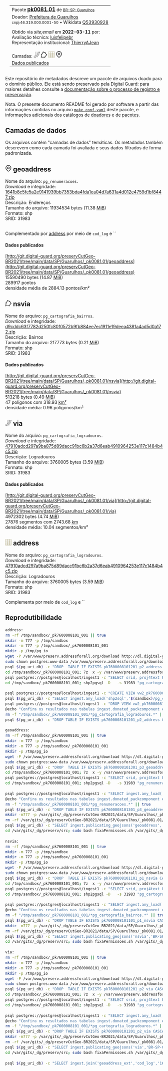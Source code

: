 <aside>
<table align="right" style="padding: 1em">
<tr><td>Pacote <a target="_git" title="link canônico para o git deste pacote" href="http://git.digital-guard.org/preserv-BR/blob/main/data/SP/Guarulhos/_pk0081.01"><big><b>pk0081.01</b></big></a> de <small><a target="_osmcodes" title="Jurisdição" href="https://osm.codes/BR-SP-Guarulhos">BR-SP-Guarulhos</a></small>
</td></tr>
<tr><td>
Doador: <a rel="external" target="_doador" href="https://www.guarulhos.sp.gov.br/">Prefeitura de Guarulhos</a><br/>
<small>cnpj:46.319.000.0001-50</small> • Wikidata <a rel="external" target="_doador" title="link descritor Wikidata do doador" href="https://www.wikidata.org/wiki/Q53930928">Q53930928</a></small><br/>

Obtido via <i>site;email</i> em <b>2022-03-11</b> por:<br/>
 Avaliação técnica: <a rel="external" target="_gitPerson" title="usuário Git" href="https://github.com/luisfelipebr">luisfelipebr</a><br/>
 Representação institucional: <a rel="external" target="_gitPerson" title="usuário Git" href="https://github.com/ThierryAJean">ThierryAJean</a><br/>
</td></tr>
<tr><td>Camadas: <a title="via" href="#-via"><img src="https://raw.githubusercontent.com/digital-guard/preserv/main/docs/assets/layerIcon-via.png" alt="via" width="20"/></a> <a title="nsvia" href="#-nsvia"><img src="https://raw.githubusercontent.com/digital-guard/preserv/main/docs/assets/layerIcon-nsvia.png" alt="nsvia" width="20"/></a> <a title="address" href="#-address"><img src="https://raw.githubusercontent.com/digital-guard/preserv/main/docs/assets/layerIcon-address.png" alt="address" width="20"/></a> <a title="geoaddress" href="#-geoaddress"><img src="https://raw.githubusercontent.com/digital-guard/preserv/main/docs/assets/layerIcon-geoaddress.png" alt="geoaddress" width="20"/></a> </td></tr>
<tr><td><a href="http://git.digital-guard.org/preservCutGeo-BR2021/tree/main/data/SP/Guarulhos/_pk0081.01">Dados publicados</a></td></tr>
</table>
</aside>

<section>

Este repositório de metadados descreve um pacote de arquivos doado para o domínio público. Ele está sendo preservado pela Digital Guard: para maiores detalhes consulte a [documentação sobre o processo de registro e preservação](https://git.digital-guard.org/preserv/tree/main/docs).

Nota. O presente documento README foi gerado por software a partir das informações contidas no arquivo [`make_conf.yaml`](make_conf.yaml) deste pacote, e informações adicionais dos catálogos de [doadores](https://git.digital-guard.org/preserv-BR/blob/main/data/donor.csv) e de [pacotes](https://git.digital-guard.org/preserv-BR/blob/main/data/donatedPack.csv).

# Camadas de dados

Os arquivos contém "camadas de dados" temáticas. Os metadados também descrevem como cada camada foi avaliada e seus dados filtrados de forma padronizada.

## <img src="https://raw.githubusercontent.com/digital-guard/preserv/main/docs/assets/layerIcon-geoaddress.png" alt="geoaddress" width="20"/> geoaddress

Nome do arquivo: `pg_renumeracoes`.<br/>*Download* e integridade: [1641b8c5fe5a2e9141939bb7353bda4fda1ea04d7a631a4d012e4759d1bf8447.zip](http://dl.digital-guard.org/1641b8c5fe5a2e9141939bb7353bda4fda1ea04d7a631a4d012e4759d1bf8447.zip)<br/>Descrição: Endereços<br/>Tamanho do arquivo: 11934534 bytes (11.38 <abbr title="mebibyte">MiB</abbr>)<br/>Formato: shp<br/>SRID: 31983

<br/>Complementado por [address](#-address) por meio de `cod_log` e ``

#### Dados publicados
[http://git.digital-guard.org/preservCutGeo-BR2021/tree/main/data/SP/Guarulhos/_pk0081.01/geoaddress](http://git.digital-guard.org/preservCutGeo-BR2021/tree/main/data/SP/Guarulhos/_pk0081.01/geoaddress)<br/>15590490 bytes (14.87 <abbr title="mebibyte">MiB</abbr>)<br/>289917 pontos<br/>densidade média de 2884.13 pontos/km²
## <img src="https://raw.githubusercontent.com/digital-guard/preserv/main/docs/assets/layerIcon-nsvia.png" alt="nsvia" width="20"/> nsvia

Nome do arquivo: `pg_cartografia_bairros`.<br/>*Download* e integridade: [d9cddc63f7782d250fc80f0572b9fb884ee7ec1911e19deea4381a4ad5d0a172.zip](http://dl.digital-guard.org/d9cddc63f7782d250fc80f0572b9fb884ee7ec1911e19deea4381a4ad5d0a172.zip)<br/>Descrição: Bairros<br/>Tamanho do arquivo: 217773 bytes (0.21 <abbr title="mebibyte">MiB</abbr>)<br/>Formato: shp<br/>SRID: 31983

#### Dados publicados
[http://git.digital-guard.org/preservCutGeo-BR2021/tree/main/data/SP/Guarulhos/_pk0081.01/nsvia](http://git.digital-guard.org/preservCutGeo-BR2021/tree/main/data/SP/Guarulhos/_pk0081.01/nsvia)<br/>513218 bytes (0.49 <abbr title="mebibyte">MiB</abbr>)<br/>47 polígonos com 318.93 <abbr title="quilômetros quadrados">km²</abbr><br/>densidade média: 0.96 polígonos/km²
## <img src="https://raw.githubusercontent.com/digital-guard/preserv/main/docs/assets/layerIcon-via.png" alt="via" width="20"/> via

Nome do arquivo: `pg_cartografia_logradouros`.<br/>*Download* e integridade: [47910adcd297a9ba875d89dacc91bc6b2a37d6eab4910964253e117c1484b4c5.zip](http://dl.digital-guard.org/47910adcd297a9ba875d89dacc91bc6b2a37d6eab4910964253e117c1484b4c5.zip)<br/>Descrição: Logradouros<br/>Tamanho do arquivo: 3760005 bytes (3.59 <abbr title="mebibyte">MiB</abbr>)<br/>Formato: shp<br/>SRID: 31983

#### Dados publicados
[http://git.digital-guard.org/preservCutGeo-BR2021/tree/main/data/SP/Guarulhos/_pk0081.01/via](http://git.digital-guard.org/preservCutGeo-BR2021/tree/main/data/SP/Guarulhos/_pk0081.01/via)<br/>4972302 bytes (4.74 <abbr title="mebibyte">MiB</abbr>)<br/>27876 segmentos com 2743.68 <abbr title="quilômetros">km</abbr><br/>densidade média: 10.04 segmentos/km²
## <img src="https://raw.githubusercontent.com/digital-guard/preserv/main/docs/assets/layerIcon-address.png" alt="address" width="20"/> address

Nome do arquivo: `pg_cartografia_logradouros`.<br/>*Download* e integridade: [47910adcd297a9ba875d89dacc91bc6b2a37d6eab4910964253e117c1484b4c5.zip](http://dl.digital-guard.org/47910adcd297a9ba875d89dacc91bc6b2a37d6eab4910964253e117c1484b4c5.zip)<br/>Descrição: Logradouros<br/>Tamanho do arquivo: 3760005 bytes (3.59 <abbr title="mebibyte">MiB</abbr>)<br/>Formato: shp<br/>SRID: 31983

Complementa [](#-) por meio de `cod_log` e ``

</section>
<section>

# Reprodutibilidade

```bash
address:
rm -rf /tmp/sandbox/_pk7600008101_001 || true
mkdir -m 777 -p /tmp/sandbox
mkdir -m 777 -p /tmp/sandbox/_pk7600008101_001
mkdir -p /tmp/pg_io
wget -P /var/www/preserv.addressforall.org/download http://dl.digital-guard.org/47910adcd297a9ba875d89dacc91bc6b2a37d6eab4910964253e117c1484b4c5.zip
sudo chown postgres:www-data /var/www/preserv.addressforall.org/download/47910adcd297a9ba875d89dacc91bc6b2a37d6eab4910964253e117c1484b4c5.zip && sudo chmod 664 /var/www/preserv.addressforall.org/download/47910adcd297a9ba875d89dacc91bc6b2a37d6eab4910964253e117c1484b4c5.zip
psql $(pg_uri_db) -c "DROP  TABLE IF EXISTS pk7600008101201_p2_address CASCADE"
cd /tmp/sandbox/_pk7600008101_001; 7z  x -y /var/www/preserv.addressforall.org/download/47910adcd297a9ba875d89dacc91bc6b2a37d6eab4910964253e117c1484b4c5.zip "*pg_cartografia_logradouros*" ; chmod -R a+rwx . > /dev/null
psql postgres://postgres@localhost/ingest1 -c "SELECT srid, proj4text FROM spatial_ref_sys where srid=31983"
cd /tmp/sandbox/_pk7600008101_001; shp2pgsql -D   -s 31983 "pg_cartografia_logradouros.shp" pk7600008101201_p2_address | psql -q postgres://postgres@localhost/ingest1 2> /dev/null

psql postgres://postgres@localhost/ingest1 -c "CREATE VIEW vw2_pk7600008101201_p2_address AS SELECT DISTINCT Logradouro as via, cod_log FROM $(tabname) WHERE Logradouro IS NOT NULL"
psql $(pg_uri_db) -c "SELECT ingest.any_load('shp2sql','$(sandbox)/pg_cartografia_logradouros.shp','address_cmpl','vw2_pk7600008101201_p2_address','7600008101201','47910adcd297a9ba875d89dacc91bc6b2a37d6eab4910964253e117c1484b4c5.zip',array[]::text[],5,1)"
psql postgres://postgres@localhost/ingest1 -c "DROP VIEW vw2_pk7600008101201_p2_address"
@echo "Confira os resultados nas tabelas ingest.donated_packcomponent e ingest.cadastral_asis".
rm -f "/tmp/sandbox/_pk7600008101_001/*pg_cartografia_logradouros.*" || true
psql $(pg_uri_db) -c "DROP TABLE IF EXISTS pk7600008101201_p2_address CASCADE"

geoaddress:
rm -rf /tmp/sandbox/_pk7600008101_001 || true
mkdir -m 777 -p /tmp/sandbox
mkdir -m 777 -p /tmp/sandbox/_pk7600008101_001
mkdir -p /tmp/pg_io
wget -P /var/www/preserv.addressforall.org/download http://dl.digital-guard.org/1641b8c5fe5a2e9141939bb7353bda4fda1ea04d7a631a4d012e4759d1bf8447.zip
sudo chown postgres:www-data /var/www/preserv.addressforall.org/download/1641b8c5fe5a2e9141939bb7353bda4fda1ea04d7a631a4d012e4759d1bf8447.zip && sudo chmod 664 /var/www/preserv.addressforall.org/download/1641b8c5fe5a2e9141939bb7353bda4fda1ea04d7a631a4d012e4759d1bf8447.zip
psql $(pg_uri_db) -c "DROP  TABLE IF EXISTS pk7600008101301_p3_geoaddress CASCADE"
cd /tmp/sandbox/_pk7600008101_001; 7z  x -y /var/www/preserv.addressforall.org/download/1641b8c5fe5a2e9141939bb7353bda4fda1ea04d7a631a4d012e4759d1bf8447.zip "*pg_renumeracoes*" ; chmod -R a+rwx . > /dev/null
psql postgres://postgres@localhost/ingest1 -c "SELECT srid, proj4text FROM spatial_ref_sys where srid=31983"
cd /tmp/sandbox/_pk7600008101_001; shp2pgsql -D   -s 31983 "pg_renumeracoes.shp" pk7600008101301_p3_geoaddress | psql -q postgres://postgres@localhost/ingest1 2> /dev/null

psql postgres://postgres@localhost/ingest1 -c "SELECT ingest.any_load('shp2sql','/tmp/sandbox/_pk7600008101_001/pg_renumeracoes.shp','geoaddress_ext','pk7600008101301_p3_geoaddress','7600008101301','1641b8c5fe5a2e9141939bb7353bda4fda1ea04d7a631a4d012e4759d1bf8447.zip',array['gid', 'numnovo as hnum', 'cod_log', 'geom'],1,1)"
@echo "Confira os resultados nas tabelas ingest.donated_packcomponent e ingest.feature_asis".
rm -f "/tmp/sandbox/_pk7600008101_001/*pg_renumeracoes.*" || true
psql $(pg_uri_db) -c "DROP TABLE IF EXISTS pk7600008101301_p3_geoaddress CASCADE"
mkdir -m777 -p /var/gits/_dg/preservCutGeo-BR2021/data/SP/Guarulhos/_pk0081.01/geoaddress
rm -rf /var/gits/_dg/preservCutGeo-BR2021/data/SP/Guarulhos/_pk0081.01/geoaddress/*.geojson
psql $(pg_uri_db) -c "SELECT ingest.publicating_geojsons('geoaddress','BR-SP-Guarulhos','/var/gits/_dg/preservCutGeo-BR2021/data/SP/Guarulhos/_pk0081.01/geoaddress','1',9,3);"
cd /var/gits/_dg/preserv/src; sudo bash fixaPermissoes.sh /var/gits/_dg/preservCutGeo-BR2021/data/SP/Guarulhos/_pk0081.01/geoaddress

nsvia:
rm -rf /tmp/sandbox/_pk7600008101_001 || true
mkdir -m 777 -p /tmp/sandbox
mkdir -m 777 -p /tmp/sandbox/_pk7600008101_001
mkdir -p /tmp/pg_io
wget -P /var/www/preserv.addressforall.org/download http://dl.digital-guard.org/d9cddc63f7782d250fc80f0572b9fb884ee7ec1911e19deea4381a4ad5d0a172.zip
sudo chown postgres:www-data /var/www/preserv.addressforall.org/download/d9cddc63f7782d250fc80f0572b9fb884ee7ec1911e19deea4381a4ad5d0a172.zip && sudo chmod 664 /var/www/preserv.addressforall.org/download/d9cddc63f7782d250fc80f0572b9fb884ee7ec1911e19deea4381a4ad5d0a172.zip
psql $(pg_uri_db) -c "DROP  TABLE IF EXISTS pk7600008101101_p1_nsvia CASCADE"
cd /tmp/sandbox/_pk7600008101_001; 7z  x -y /var/www/preserv.addressforall.org/download/d9cddc63f7782d250fc80f0572b9fb884ee7ec1911e19deea4381a4ad5d0a172.zip "*pg_cartografia_bairros*" ; chmod -R a+rwx . > /dev/null
psql postgres://postgres@localhost/ingest1 -c "SELECT srid, proj4text FROM spatial_ref_sys where srid=31983"
cd /tmp/sandbox/_pk7600008101_001; shp2pgsql -D   -s 31983 "pg_cartografia_bairros.shp" pk7600008101101_p1_nsvia | psql -q postgres://postgres@localhost/ingest1 2> /dev/null

psql postgres://postgres@localhost/ingest1 -c "SELECT ingest.any_load('shp2sql','/tmp/sandbox/_pk7600008101_001/pg_cartografia_bairros.shp','nsvia_full','pk7600008101101_p1_nsvia','7600008101101','d9cddc63f7782d250fc80f0572b9fb884ee7ec1911e19deea4381a4ad5d0a172.zip',array['gid', 'bairro as nsvia', 'geom'],5,1)"
@echo "Confira os resultados nas tabelas ingest.donated_packcomponent e ingest.feature_asis".
rm -f "/tmp/sandbox/_pk7600008101_001/*pg_cartografia_bairros.*" || true
psql $(pg_uri_db) -c "DROP TABLE IF EXISTS pk7600008101101_p1_nsvia CASCADE"
mkdir -m777 -p /var/gits/_dg/preservCutGeo-BR2021/data/SP/Guarulhos/_pk0081.01/nsvia
rm -rf /var/gits/_dg/preservCutGeo-BR2021/data/SP/Guarulhos/_pk0081.01/nsvia/*.geojson
psql $(pg_uri_db) -c "SELECT ingest.publicating_geojsons('nsvia','BR-SP-Guarulhos','/var/gits/_dg/preservCutGeo-BR2021/data/SP/Guarulhos/_pk0081.01/nsvia','1',9,3);"
cd /var/gits/_dg/preserv/src; sudo bash fixaPermissoes.sh /var/gits/_dg/preservCutGeo-BR2021/data/SP/Guarulhos/_pk0081.01/nsvia

via:
rm -rf /tmp/sandbox/_pk7600008101_001 || true
mkdir -m 777 -p /tmp/sandbox
mkdir -m 777 -p /tmp/sandbox/_pk7600008101_001
mkdir -p /tmp/pg_io
wget -P /var/www/preserv.addressforall.org/download http://dl.digital-guard.org/47910adcd297a9ba875d89dacc91bc6b2a37d6eab4910964253e117c1484b4c5.zip
sudo chown postgres:www-data /var/www/preserv.addressforall.org/download/47910adcd297a9ba875d89dacc91bc6b2a37d6eab4910964253e117c1484b4c5.zip && sudo chmod 664 /var/www/preserv.addressforall.org/download/47910adcd297a9ba875d89dacc91bc6b2a37d6eab4910964253e117c1484b4c5.zip
psql $(pg_uri_db) -c "DROP  TABLE IF EXISTS pk7600008101201_p2_via CASCADE"
cd /tmp/sandbox/_pk7600008101_001; 7z  x -y /var/www/preserv.addressforall.org/download/47910adcd297a9ba875d89dacc91bc6b2a37d6eab4910964253e117c1484b4c5.zip "*pg_cartografia_logradouros*" ; chmod -R a+rwx . > /dev/null
psql postgres://postgres@localhost/ingest1 -c "SELECT srid, proj4text FROM spatial_ref_sys where srid=31983"
cd /tmp/sandbox/_pk7600008101_001; shp2pgsql -D   -s 31983 "pg_cartografia_logradouros.shp" pk7600008101201_p2_via | psql -q postgres://postgres@localhost/ingest1 2> /dev/null

psql postgres://postgres@localhost/ingest1 -c "SELECT ingest.any_load('shp2sql','/tmp/sandbox/_pk7600008101_001/pg_cartografia_logradouros.shp','via_full','pk7600008101201_p2_via','7600008101201','47910adcd297a9ba875d89dacc91bc6b2a37d6eab4910964253e117c1484b4c5.zip',array['gid', 'Logradouro as via', 'cod_log', 'geom'],5,1)"
@echo "Confira os resultados nas tabelas ingest.donated_packcomponent e ingest.feature_asis".
rm -f "/tmp/sandbox/_pk7600008101_001/*pg_cartografia_logradouros.*" || true
psql $(pg_uri_db) -c "DROP TABLE IF EXISTS pk7600008101201_p2_via CASCADE"
mkdir -m777 -p /var/gits/_dg/preservCutGeo-BR2021/data/SP/Guarulhos/_pk0081.01/via
rm -rf /var/gits/_dg/preservCutGeo-BR2021/data/SP/Guarulhos/_pk0081.01/via/*.geojson
psql $(pg_uri_db) -c "SELECT ingest.publicating_geojsons('via','BR-SP-Guarulhos','/var/gits/_dg/preservCutGeo-BR2021/data/SP/Guarulhos/_pk0081.01/via','1',9,3);"
cd /var/gits/_dg/preserv/src; sudo bash fixaPermissoes.sh /var/gits/_dg/preservCutGeo-BR2021/data/SP/Guarulhos/_pk0081.01/via

psql $(pg_uri_db) -c "SELECT ingest.join('geoaddress_ext','cod_log','1641b8c5fe5a2e9141939bb7353bda4fda1ea04d7a631a4d012e4759d1bf8447.zip','address_cmpl','cod_log','47910adcd297a9ba875d89dacc91bc6b2a37d6eab4910964253e117c1484b4c5.zip')"

```
</section>

